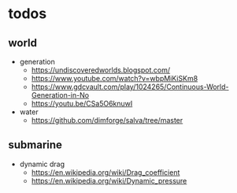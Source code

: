 # todos

## world

- generation
    - https://undiscoveredworlds.blogspot.com/
    - https://www.youtube.com/watch?v=wbpMiKiSKm8
    - https://www.gdcvault.com/play/1024265/Continuous-World-Generation-in-No
    - https://youtu.be/CSa5O6knuwI
- water
    - https://github.com/dimforge/salva/tree/master

## submarine

- dynamic drag
    - https://en.wikipedia.org/wiki/Drag_coefficient
    - https://en.wikipedia.org/wiki/Dynamic_pressure
